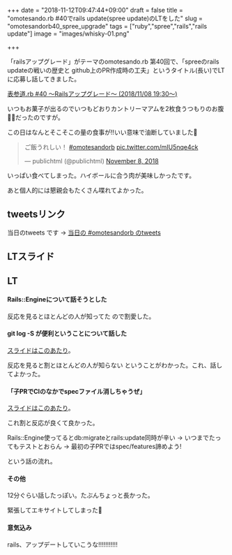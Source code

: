 +++
date = "2018-11-12T09:47:44+09:00"
draft = false
title = "omotesando.rb #40でrails update(spree update)のLTをした"
slug = "omotesandorb40_spree_upgrade"
tags = ["ruby","spree","rails","rails update"]
image = "images/whisky-01.png"

+++

「railsアップグレード」がテーマのomotesando.rb 第40回で、「spreeのrails updateの戦いの歴史と github上のPR作成時の工夫」というタイトル(長い)でLTに応募し話してきました。

<!--more-->

<a class="embedly-card" data-card-key="6f257114b6df4413a3f5872a7e143278" data-card-controls="0" data-card-type="article-full" href="https://omotesandorb.connpass.com/event/105365/">表参道.rb #40 〜Railsアップグレード〜 (2018/11/08 19:30〜)</a>
<script async src="//cdn.embedly.com/widgets/platform.js" charset="UTF-8"></script>

いつもお菓子が出るのでいつもどおりカントリーマアムを2枚食うつもりのお腹🍪🍪だったのですが。

この日はなんとそこそこの量の食事が!!いい意味で油断していました🍴

<blockquote class="twitter-tweet" data-lang="en"><p lang="ja" dir="ltr">ご飯うれしい！ <a href="https://twitter.com/hashtag/omotesandorb?src=hash&amp;ref_src=twsrc%5Etfw">#omotesandorb</a> <a href="https://t.co/mIU5nqe4ck">pic.twitter.com/mIU5nqe4ck</a></p>&mdash; publichtml (@publichtml) <a href="https://twitter.com/publichtml/status/1060507252665212929?ref_src=twsrc%5Etfw">November 8, 2018</a></blockquote>
<script async src="https://platform.twitter.com/widgets.js" charset="utf-8"></script>

いっぱい食べてしまった。ハイボールに合う肉が美味しかったです。

あと個人的には懇親会もたくさん喋れてよかった。

## tweetsリンク

当日のtweets です -> [当日の #omotesandorb のtweets](https://twitter.com/search?f=tweets&q=since%3A2018-11-08%20until%3A2018-11-09%20%23omotesandorb&src=typd)

## LTスライド

<!-- このdivがないとspeakerdeck小さくなっちゃう -->
<div style="width:600px;">
<script async class="speakerdeck-embed" data-id="0eb659e6d15b45f88345df351a3923e3" data-ratio="1.33333333333333" src="//speakerdeck.com/assets/embed.js"></script>
</div>

## LT

#### Rails::Engineについて話そうとした

反応を見るとほとんどの人が知ってた ので割愛した。

#### git log -S が便利ということについて話した

[スライドはこのあたり](https://speakerdeck.com/hoshinotsuyoshi/spreefalserails-updatefalsezhan-ifalseli-shi-to-githubshang-falseprzuo-cheng-shi-falsegong-fu?slide=79)。

反応を見ると割とほとんどの人が知らない ということがわかった。これ、話してよかった。

#### 「子PRでCIのなかでspecファイル消しちゃうぜ」

[スライドはこのあたり](https://speakerdeck.com/hoshinotsuyoshi/spreefalserails-updatefalsezhan-ifalseli-shi-to-githubshang-falseprzuo-cheng-shi-falsegong-fu?slide=48)。

これ割と反応が良くて良かった。

Rails::Engine使ってるとdb:migrateとrails:update同時が辛い
->
いつまでたってもテストとおらん
->
最初の子PRではspec/features諦めよう!

という話の流れ。

#### その他

12分ぐらい話したっぽい。たぶんちょっと長かった。

緊張してエキサイトしてしまった🙇

#### 意気込み

rails、アップデートしていこうな!!!!!!!!!!!

<script type="text/javascript" src="/js/prism.js" async></script>
